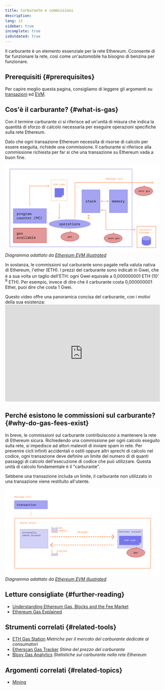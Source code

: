 ```yaml
---
title: Carburante e commissioni
description:
lang: it
sidebar: true
incomplete: true
isOutdated: true
---
```


Il carburante è un elemento essenziale per la rete Ethereum. Cconsente di far funzionare la rete, così come un'automobile ha bisogno di benzina per funzionare.

## Prerequisiti {#prerequisites}

Per capire meglio questa pagina, consigliamo di leggere gli argomenti su [transazioni](/en/developers/docs/transactions/) ed [EVM](/en/developers/docs/evm/).

## Cos'è il carburante? {#what-is-gas}

Con il termine carburante ci si riferisce ad un'unità di misura che indica la quantità di sforzo di calcolo necessaria per eseguire operazioni specifiche sulla rete Ethereum.

Dato che ogni transazione Ethereum necessita di risorse di calcolo per essere eseguita, richiede una commissione. Il carburante si riferisce alla commissione richiesta per far sì che una transazione su Ethereum vada a buon fine.

![Diagramma che mostra dove serve il carburante nelle operazioni dell'EVM](../../../../../developers/docs/gas/gas.png) _Diagramma adattato da [Ethereum EVM illustrated](https://takenobu-hs.github.io/downloads/ethereum_evm_illustrated.pdf)_

In sostanza, le commissioni sul carburante sono pagate nella valuta nativa di Ethereum, l'ether (ETH). I prezzi del carburante sono indicati in Gwei, che è a sua volta un taglio dell'ETH: ogni Gwei equivale a 0,000000001 ETH (10<sup>-9</sup> ETH). Per esempio, invece di dire che il carburante costa 0,000000001 Ether, puoi dire che costa 1 Gwei.

Questo video offre una panoramica concisa del carburante, con i motivi della sua esistenza: <iframe width="100%" height="315" src="https://www.youtube.com/embed/AJvzNICwcwc" frameborder="0" allow="accelerometer; autoplay; clipboard-write; encrypted-media; gyroscope; picture-in-picture" allowfullscreen mark="crwd-mark"></iframe>

## Perché esistono le commissioni sul carburante? {#why-do-gas-fees-exist}

In breve, le commissioni sul carburante contribuiscono a mantenere la rete di Ethereum sicura. Richiedendo una commissione per ogni calcolo eseguito sulla rete, si impedisce ad attori malevoli di inviare spam in rete. Per prevenire cicli infiniti accidentali o ostili oppure altri sprechi di calcolo nel codice, ogni transazione deve definire un limite del numero di di quanti passaggi di calcolo dell'esecuzione di codice che può utilizzare. Questa unità di calcolo fondamentale è il "carburante".

Sebbene una transazione includa un limite, il carburante non utilizzato in una transazione viene restituito all'utente.

![Diagramma che mostra come viene rimborsato il carburante inutilizzato](../../../../../developers/docs/transactions/gas-tx.png) _Diagramma adattato da [Ethereum EVM illustrated](https://takenobu-hs.github.io/downloads/ethereum_evm_illustrated.pdf)_

## Letture consigliate {#further-reading}

- [Understanding Ethereum Gas, Blocks and the Fee Market](https://medium.com/@eric.conner/understanding-ethereum-gas-blocks-and-the-fee-market-d5e268bf0a0e)
- [Ethereum Gas Explained](https://defiprime.com/gas)

## Strumenti correlati {#related-tools}

- [ETH Gas Station](https://ethgasstation.info/) _Metriche per il mercato del carburante dedicate ai consumatori_
- [Etherscan Gas Tracker](https://etherscan.io/gastracker) _Stima del prezzo del carburante_
- [Bloxy Gas Analytics](https://stat.bloxy.info/superset/dashboard/gas/?standalone=true) _Statistiche sul carburante nella rete Ethereum_

## Argomenti correlati {#related-topics}

- [Mining](/en/developers/docs/consensus-mechanisms/pow/mining/)
